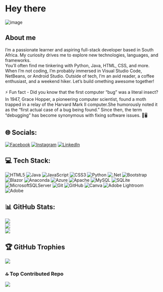 # Hey there

![image](https://github.com/leratok-GIT/leratok-GIT/assets/117907380/547ebc0a-7864-48e0-afd5-9901cbff10cb)


## About me
I’m a passionate learner and aspiring full-stack developer based in South Africa. My curiosity drives me to explore new technologies, languages, and frameworks. <br>You’ll often find me tinkering with Python, Java, HTML, CSS, and more. When I’m not coding, I’m probably immersed in Visual Studio Code, NetBeans, or Android Studio. Outside of tech, I’m an avid reader, a coffee enthusiast, and a weekend hiker. Let’s build omething awesome together! <br><br>⚡ Fun fact - Did you know that the first computer “bug” was a literal insect? In 1947, Grace Hopper, a pioneering computer scientist, found a 
moth trapped in a relay of the Harvard Mark II computer.She humorously noted it as the “first actual case of a bug being found.” Since then, 
the term “debugging” has become synonymous with fixing software issues. 🐛🖥️


## 🌐 Socials:

[![Facebook](https://img.shields.io/badge/Facebook-%231877F2.svg?logo=Facebook&logoColor=white)](https://facebook.com/LeratoKgwedi) [![Instagram](https://img.shields.io/badge/Instagram-%23E4405F.svg?logo=Instagram&logoColor=white)](https://instagram.com/lera_to25) [![LinkedIn](https://img.shields.io/badge/LinkedIn-%230077B5.svg?logo=linkedin&logoColor=white)](https://linkedin.com/in/LeratoKgwedi) 

## 💻 Tech Stack:

![HTML5](https://img.shields.io/badge/html5-%23E34F26.svg?style=for-the-badge&logo=html5&logoColor=white) ![Java](https://img.shields.io/badge/java-%23ED8B00.svg?style=for-the-badge&logo=openjdk&logoColor=white) ![JavaScript](https://img.shields.io/badge/javascript-%23323330.svg?style=for-the-badge&logo=javascript&logoColor=%23F7DF1E) ![CSS3](https://img.shields.io/badge/css3-%231572B6.svg?style=for-the-badge&logo=css3&logoColor=white) ![Python](https://img.shields.io/badge/python-3670A0?style=for-the-badge&logo=python&logoColor=ffdd54) ![.Net](https://img.shields.io/badge/.NET-5C2D91?style=for-the-badge&logo=.net&logoColor=white) ![Bootstrap](https://img.shields.io/badge/bootstrap-%238511FA.svg?style=for-the-badge&logo=bootstrap&logoColor=white) ![Blazor](https://img.shields.io/badge/blazor-%235C2D91.svg?style=for-the-badge&logo=blazor&logoColor=white) ![Anaconda](https://img.shields.io/badge/Anaconda-%2344A833.svg?style=for-the-badge&logo=anaconda&logoColor=white) ![Azure](https://img.shields.io/badge/azure-%230072C6.svg?style=for-the-badge&logo=microsoftazure&logoColor=white) ![Apache](https://img.shields.io/badge/apache-%23D42029.svg?style=for-the-badge&logo=apache&logoColor=white) ![MySQL](https://img.shields.io/badge/mysql-4479A1.svg?style=for-the-badge&logo=mysql&logoColor=white) ![SQLite](https://img.shields.io/badge/sqlite-%2307405e.svg?style=for-the-badge&logo=sqlite&logoColor=white) ![MicrosoftSQLServer](https://img.shields.io/badge/Microsoft%20SQL%20Server-CC2927?style=for-the-badge&logo=microsoft%20sql%20server&logoColor=white) ![Git](https://img.shields.io/badge/git-%23F05033.svg?style=for-the-badge&logo=git&logoColor=white) ![GitHub](https://img.shields.io/badge/github-%23121011.svg?style=for-the-badge&logo=github&logoColor=white) ![Canva](https://img.shields.io/badge/Canva-%2300C4CC.svg?style=for-the-badge&logo=Canva&logoColor=white) ![Adobe Lightroom](https://img.shields.io/badge/Adobe%20Lightroom-31A8FF.svg?style=for-the-badge&logo=Adobe%20Lightroom&logoColor=white) ![Adobe](https://img.shields.io/badge/adobe-%23FF0000.svg?style=for-the-badge&logo=adobe&logoColor=white)

## 📊 GitHub Stats:

![](https://github-readme-stats.vercel.app/api?username=leratok-GIT&theme=dark&hide_border=true&include_all_commits=false&count_private=true)<br/>
![](https://github-readme-streak-stats.herokuapp.com/?user=leratok-GIT&theme=dark&hide_border=true)<br/>
![](https://github-readme-stats.vercel.app/api/top-langs/?username=leratok-GIT&theme=dark&hide_border=true&include_all_commits=false&count_private=true&layout=compact)

## 🏆 GitHub Trophies

![](https://github-profile-trophy.vercel.app/?username=leratok-GIT&theme=gruvbox&no-frame=true&no-bg=false&margin-w=4)

### 🔝 Top Contributed Repo

![](https://github-contributor-stats.vercel.app/api?username=leratok-GIT&limit=5&theme=gruvbox&combine_all_yearly_contributions=true)


<!-- Proudly created with GPRM ( https://gprm.itsvg.in ) -->


